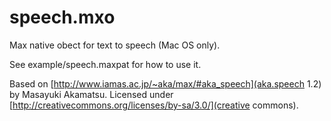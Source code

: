 # speech.mxo

Max native obect for text to speech (Mac OS only).

See example/speech.maxpat for how to use it.

Based on [http://www.iamas.ac.jp/~aka/max/#aka_speech](aka.speech 1.2) by Masayuki Akamatsu. Licensed under [http://creativecommons.org/licenses/by-sa/3.0/](creative commons).

